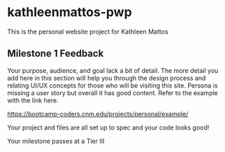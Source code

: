 # kathleenmattos-pwp
This is the personal website project for Kathleen Mattos

## Milestone 1 Feedback
Your purpose, audience, and goal lack a bit of detail. The more detail you add here in this section will help you through the design process and relating UI/UX concepts for those who will be visiting this site. Persona is missing a user story but overall it has good content. Refer to the example with the link here.

https://bootcamp-coders.cnm.edu/projects/personal/example/

Your project and files are all set up to spec and your code looks good!

Your milestone passes at a Tier III
